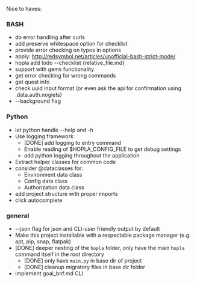 
Nice to haves:

### BASH
* do error handling after curls
* add preserve whitespace option for checklist
* provide error checking on typos in options
* apply: <http://redsymbol.net/articles/unofficial-bash-strict-mode/>
* hopla add todo --checklist {relative_file.md}
* support with gems functionality
* get error checking for wrong commands
* get quest info
* check uuid input format (or even ask the api for confirmation using .data.auth.nogiets)
* --background flag 



### Python
* let python handle --help and -h
* Use logging framework 
  + [DONE] add logging to entry command
  + Enable reading of $HOPLA_CONFIG_FILE to get debug settings
  + add python logging throughout the application
* Extract helper classes for common code
* consider @dataclasses for:
  + Environment data class 
  + Config data class 
  + Authorization data class
* add project structure with proper imports
* click autocomplete


### general

* --json flag for json and CLI-user friendly output by default
* Make this project installable with a respectable package manager (e.g. apt, pip, snap, flatpak)
* [DONE] deeper nesting of the `hopla` folder, only have the main `hopla` command itself in the root directory
  * [DONE] only have `main.py` in base dir of project  
  * [DONE] cleanup migratory files in base dir folder
* implement goal_bnf.md CLI 
